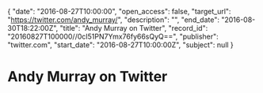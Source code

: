 {
  "date": "2016-08-27T10:00:00", 
  "open_access": false, 
  "target_url": "https://twitter.com/andy_murray/", 
  "description": "", 
  "end_date": "2016-08-30T18:22:00Z", 
  "title": "Andy Murray on Twitter", 
  "record_id": "20160827T100000//0cI51PN7Ymx76fy66sQyQ==", 
  "publisher": "twitter.com", 
  "start_date": "2016-08-27T10:00:00Z", 
  "subject": null
}

# Andy Murray on Twitter

